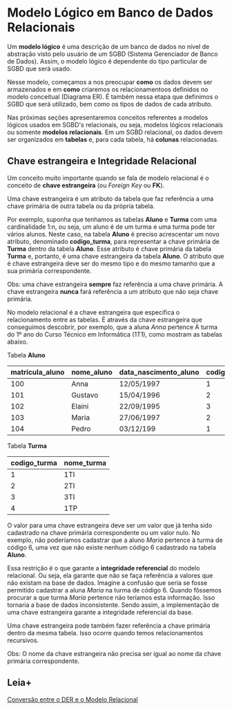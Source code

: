 # Modelo Lógico em Banco de Dados Relacionais

<!--O **modelo relacional** é um modelo lógico, utilizado em banco de dados relacionais.-->

Um **modelo lógico** é uma descrição de um banco de dados no nível de abstração visto pelo usuário de um SGBD (Sistema Gerenciador de Banco de Dados). Assim, o modelo lógico é dependente do tipo particular de SGBD que será usado.

Nesse modelo, começamos a nos preocupar **como** os dados devem ser armazenados e em **como** criaremos os relacionamentoos definidos no modelo conceitual (Diagrama ER). É também nessa etapa que definimos o SGBD que será utilizado, bem como os tipos de dados de cada atributo.

Nas próximas seções apresentaremos conceitos referentes a modelos lógicos usados em SGBD's relacionais, ou seja, modelos lógicos relacionais ou somente **modelos relacionais**.  Em um SGBD relacional, os dados devem ser organizados em **tabelas** e, para cada tabela, há **colunas** relacionadas. 

<!--O modelo tem por finalidade representar os dados como uma coleção de tabelas e cada linha de uma tabela representa uma coleção de dados relacionados. -->

## Chave estrangeira e Integridade Relacional

Um conceito muito importante quando se fala de modelo relacional é o conceito de **chave estrangeira** (ou *Foreign Key* ou **FK**).

Uma chave estrangeira é um atributo da tabela que faz referência a uma chave primária de outra tabela ou da própria tabela. 

Por exemplo, suponha que tenhamos as tabelas **Aluno** e **Turma** com uma cardinalidade 1:n, ou seja, um aluno é de um turma e uma turma pode ter vários alunos. Neste caso, na tabela **Aluno** é preciso acrescentar um novo atributo, denominado **codigo_turma**, para representar a chave primária de **Turma** dentro da tabela **Aluno**. Esse atributo é chave primária da tabela **Turma** e, portanto, é uma chave estrangeira da tabela **Aluno**. O atributo que é chave estrangeira deve ser do mesmo tipo e do mesmo tamanho que a sua primária correspondente.

Obs: uma chave estrangeira **sempre** faz referência a uma chave primária. A chave estrangeira **nunca** fará referência a um atributo que não seja chave primária.

No modelo relacional é a chave estrangeira que especifica o relacionamento entre as tabelas. É através da chave estrangeira que conseguimos descobrir, por exemplo, que a aluna *Anna* pertence À turma do 1º ano do Curso Técnico em Informática (1T1), como mostram as tabelas abaixo.


Tabela **Aluno**

|  **matricula_aluno**| **nome_aluno**             | **data_nascimento_aluno**| **codigo_turma** |
|---------------------|----------------------------|--------------------------|------------------|
|      100            | Anna                       | 12/05/1997               |             1    |
|         101         |     Gustavo                |    15/04/1996            |              2   |
|            102      |            Elaini          |       22/09/1995         |               3  |
|               103   |                  Maria     |        27/06/1997        |                2 |
|                  104|                       Pedro|                03/12/199 |                 1|


Tabela **Turma**

|  codigo_turma| nome_turma|
|--------------|-----------|
|      1       |     1TI   |
|       2      |     2TI   |
|        3     |      3TI  |
|        4     |       1TP |



O valor para uma chave estrangeira deve ser um valor que já tenha sido cadastrado na chave primária correspondente ou um valor nulo. No exemplo, não poderíamos cadastrar que a aluno *Maria* pertence à turma de código 6, uma vez que não existe nenhum código 6 cadastrado na tabela **Aluno**.

Essa restrição é o que garante  a **integridade referencial** do modelo relacional. Ou seja, ela garante que não se faça referência a valores que não existam na base de dados.  Imagine a confusão que seria se fosse permitido cadastrar a aluna *Maria* na turma de código 6. Quando fôssemos procurar a que turma *Maria* pertence não teríamos esta informação. Isso tornaria a base de dados inconsistente. Sendo assim, a implementação de uma chave estrangeira garante a integridade referencial da base.

Uma chave estrangeira pode também fazer referência a chave primária dentro da mesma tabela. Isso ocorre quando temos relacionamentos recursivos.

Obs: O nome da chave estrangeira não precisa ser igual ao nome da chave primária correspondente.

## Leia+

[Conversão entre o DER e o Modelo Relacional](8conversao-entre-modelos-er-e-relacional.md)
